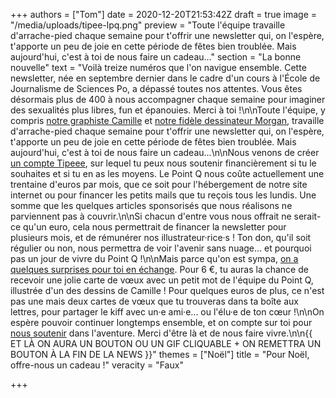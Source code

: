 +++
authors = ["Tom"]
date = 2020-12-20T21:53:42Z
draft = true
image = "/media/uploads/tipee-lpq.png"
preview = "Toute l'équipe travaille d'arrache-pied chaque semaine pour t'offrir une newsletter qui, on l'espère, t'apporte un peu de joie en cette période de fêtes bien troublée. Mais aujourd'hui, c'est à toi de nous faire un cadeau..."
section = "La bonne nouvelle"
text = "Voilà treize numéros que l'on navigue ensemble. Cette newsletter, née en septembre dernier dans le cadre d'un cours à l'École de Journalisme de Sciences Po, a dépassé toutes nos attentes. Vous êtes désormais plus de 400 à nous accompagner chaque semaine pour imaginer des sexualités plus libres, fun et épanouies. Merci à toi !\n\nToute l'équipe, y compris [notre graphiste Camille](https://www.instagram.com/camillejoblin/) et [notre fidèle dessinateur Morgan](https://www.instagram.com/morgan.comicstrip/), travaille d'arrache-pied chaque semaine pour t'offrir une newsletter qui, on l'espère, t'apporte un peu de joie en cette période de fêtes bien troublée. Mais aujourd'hui, c'est à toi de nous faire un cadeau...\n\nNous venons de créer [un compte Tipeee](https://fr.tipeee.com/le-point-q), sur lequel tu peux nous soutenir financièrement si tu le souhaites et si tu en as les moyens. Le Point Q nous coûte actuellement une trentaine d'euros par mois, que ce soit pour l'hébergement de notre site internet ou pour financer les petits mails que tu reçois tous les lundis. Une somme que les quelques articles sponsorisés que nous réalisons ne parviennent pas à couvrir.\n\nSi chacun d'entre vous nous offrait ne serait-ce qu'un euro, cela nous permettrait de financer la newsletter pour plusieurs mois, et de rémunérer nos illustrateur·rice·s ! Ton don, qu'il soit régulier ou non, nous permettra de voir l'avenir sans nuage... et pourquoi pas un jour de vivre du Point Q !\n\nMais parce qu'on est sympa, [on a quelques surprises pour toi en échange](https://fr.tipeee.com/le-point-q/). Pour 6&nbsp;€, tu auras la chance de recevoir une jolie carte de vœux avec un petit mot de l'équipe du Point Q, illustrée d'un des dessins de Camille ! Pour quelques euros de plus, ce n'est pas une mais deux cartes de vœux que tu trouveras dans ta boîte aux lettres, pour partager le kiff avec un·e ami·e... ou l'élu·e de ton cœur !\n\nOn espère pouvoir continuer longtemps ensemble, et on compte sur toi pour [nous soutenir]() dans l'aventure. Merci d'être là et de nous faire vivre.\n\n{{ ET LÀ ON AURA UN BOUTON OU UN GIF CLIQUABLE + ON REMETTRA UN BOUTON À LA FIN DE LA NEWS }}"
themes = ["Noël"]
title = "Pour Noël, offre-nous un cadeau !"
veracity = "Faux"

+++
